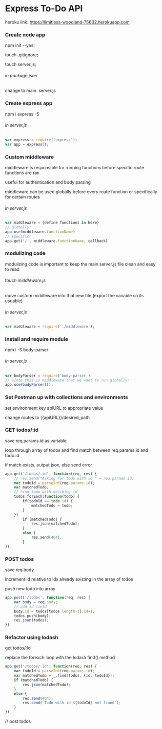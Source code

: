 # Express To-Do API

heroku link:
https://limitless-woodland-75632.herokuapp.com


### Create node app
npm init --yes;

touch .gitignore;

touch server.js;
###### in package.json
change to main: server.js

### Create express app
npm i express -S
###### in server.js
```javascript
var express = require('express');
var app = express();
```

### Custom middleware
middleware is responsible for running functions before specific route functions are ran

useful for authentication and body parsing

middleware can be used globally before every route function or specifically for certain routes
###### in server.js
```javascript
var middleware = {define functions in here}
// globally:
app.use(middleware.functionName)
// specific:
app.get('/', middleware.functionName, callback)
```

### modulizing code
modulizing code is important to keep the main server.js file clean and easy to read
###### touch middleware.js
move custom middleware into that new file (export the variable so its usuable)
###### in server.js
```javascript
var middleware = require('./middleware');
```

### install and require module
npm i -S body-parser
###### in server.js
```javascript
var bodyParser = require('body-parser')
// since this is middleware that we want to run globally:
app.use(bodyParser());
```

### Set Postman up with collections and environments
set environment key apiURL to appropriate value

change routes to {{apiURL}}/desired_path

### GET todos/:id
save req.params.id as variable

loop through array of todos and find match between req.params.id and todo.id

if match exists, output json, else send error
```javascript
app.get('/todos/:id', function(req, res) {
	// res.send("Asking for todo with id " + req.params.id)
	var todoId = parseInt(req.params.id);
	var matchedTodo;
	// find todo with matching id
	todos.forEach(function(todo) {
		if(todoId == todo.id) {
			matchedTodo = todo;
		}
	})
		if (matchedTodo) {
			res.json(matchedTodo);
		}
		else {
			res.send(404);
		}
})
```

### POST todos
save req.body

increment id relative to ids already existing in the array of todos

push new todo into array
```javascript
app.post('/todos', function(req, res) {
	var body = req.body;
	// add id field
	body.id = todos[todos.length-1].id+1;
	todos.push(body);
	res.json(todos);
})
```

### Refactor using lodash
get todos/:id

replace the foreach loop with the lodash find() method
```javascript
app.get('/todos/:id', function(req, res) {
	var todoId = parseInt(req.params.id);
	var matchedTodo = _.find(todos, {id: todoId});
	if (matchedTodo) {
		res.json(matchedTodo);
	}
	else {
		res.send(404);
		res.send(`Todo with id ${todoId} not found`);
	}
})
```
// post todos